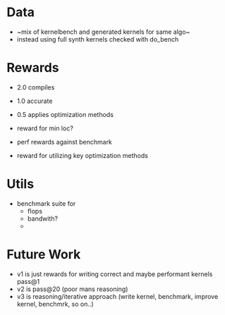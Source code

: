 # Data

- ~mix of kernelbench and generated kernels for same algo~
- instead using full synth kernels checked with do_bench

# Rewards

- 2.0 compiles 
- 1.0 accurate
- 0.5 applies optimization methods

- reward for min loc?
- perf rewards against benchmark
- reward for utilizing key optimization methods

# Utils

- benchmark suite for
  - flops
  - bandwith?
  -

# Future Work

- v1 is just rewards for writing correct and maybe performant kernels pass@1
- v2 is pass@20 (poor mans reasoning)
- v3 is reasoning/iterative approach (write kernel, benchmark, improve kernel, benchmrk, so on..)
